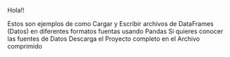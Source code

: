 Hola!!

Estos son ejemplos de como Cargar y Escribir archivos de DataFrames (Datos) en diferentes formatos fuentas usando Pandas
Si quieres conocer las fuentes de Datos Descarga el Proyecto completo en el Archivo comprimido
